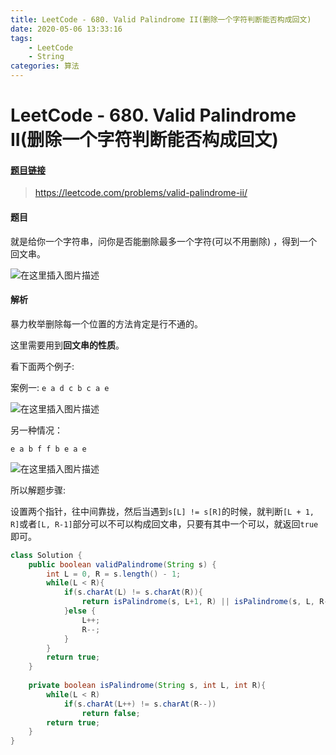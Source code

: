 ```yaml
---
title: LeetCode - 680. Valid Palindrome II(删除一个字符判断能否构成回文)
date: 2020-05-06 13:33:16
tags: 
    - LeetCode
    - String
categories: 算法
---
```

# LeetCode - 680. Valid Palindrome II(删除一个字符判断能否构成回文)
#### [题目链接](https://leetcode.com/problems/valid-palindrome-ii/)

> https://leetcode.com/problems/valid-palindrome-ii/

#### 题目

就是给你一个字符串，问你是否能删除最多一个字符(可以不用删除) ，得到一个回文串。

![在这里插入图片描述](images/680_t.png)

#### 解析

暴力枚举删除每一个位置的方法肯定是行不通的。

这里需要用到**回文串的性质**。

看下面两个例子: 

案例一: `e a d c b c a e`

![在这里插入图片描述](images/680_s.png)

另一种情况：　

`e a b f f b e a e`

![在这里插入图片描述](images/680_s2.png)


所以解题步骤: 


设置两个指针，往中间靠拢，然后当遇到`s[L] != s[R]`的时候，就判断`[L + 1, R]`或者`[L, R-1]`部分可以不可以构成回文串，只要有其中一个可以，就返回`true`即可。
```java
class Solution {
    public boolean validPalindrome(String s) {
        int L = 0, R = s.length() - 1;
        while(L < R){
            if(s.charAt(L) != s.charAt(R)){
                return isPalindrome(s, L+1, R) || isPalindrome(s, L, R-1); 
            }else {
                L++;
                R--;
            }
        }
        return true;
    }
    
    private boolean isPalindrome(String s, int L, int R){
        while(L < R)
            if(s.charAt(L++) != s.charAt(R--))
                return false;
        return true;
    }
}
```

